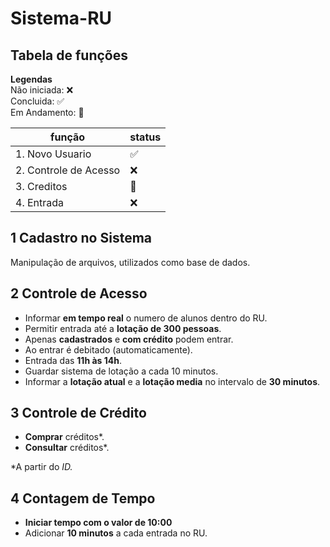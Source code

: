 # Sistema-RU

## Tabela de funções

**Legendas**  
Não iniciada: ❌   
Concluida: ✅  
Em Andamento: 🔆

| função | status |
|--------|:-------|
|1. Novo Usuario|✅|
|2. Controle de Acesso|❌|
|3. Creditos|🔆|
|4. Entrada|❌|

## 1 Cadastro no Sistema
Manipulação de arquivos, utilizados como base de dados.

## 2 Controle de Acesso
- Informar **em tempo real** o numero de alunos dentro do RU.
- Permitir entrada até a **lotação de 300 pessoas**.
- Apenas **cadastrados** e **com crédito** podem entrar.
- Ao entrar é debitado (automaticamente).
- Entrada das **11h às 14h**.
- Guardar sistema de lotação a cada 10 minutos.
- Informar a **lotação atual** e a **lotação media** no intervalo de **30 minutos**.

## 3 Controle de Crédito
- **Comprar** créditos*.
- **Consultar** créditos*.

*A partir do *ID.*

## 4 Contagem de Tempo
- **Iniciar tempo com o valor de 10:00**
- Adicionar **10 minutos** a cada entrada no RU.